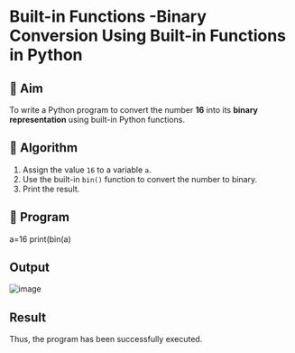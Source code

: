 # Built-in Functions -Binary Conversion Using Built-in Functions in Python

## 🎯 Aim
To write a Python program to convert the number **16** into its **binary representation** using built-in Python functions.

## 🧠 Algorithm
1. Assign the value `16` to a variable `a`.
2. Use the built-in `bin()` function to convert the number to binary.
3. Print the result.

## 🧾 Program

a=16
print(bin(a)

## Output
![image](https://github.com/user-attachments/assets/e1c18f47-c17b-4e7f-bb71-3ea3f7fa6c52)

## Result
Thus, the program has been successfully executed.
